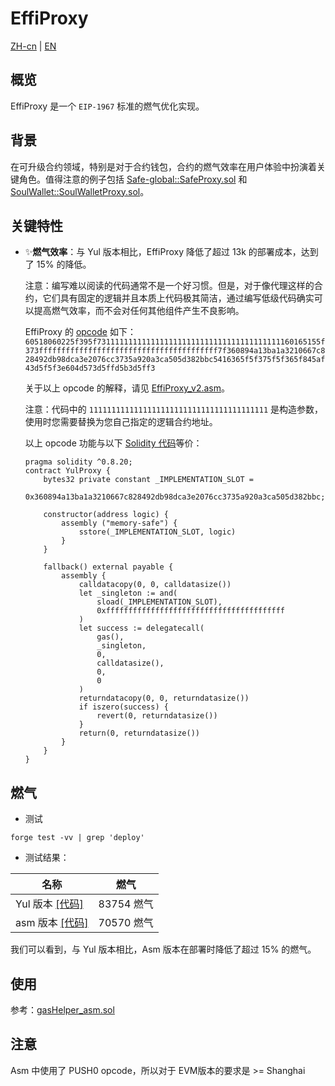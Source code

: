 # EffiProxy
[ZH-cn](README_ZH-cn.md) | [EN](README.md)

## 概览

EffiProxy 是一个 `EIP-1967` 标准的燃气优化实现。



## 背景
在可升级合约领域，特别是对于合约钱包，合约的燃气效率在用户体验中扮演着关键角色。值得注意的例子包括 [Safe-global::SafeProxy.sol](https://github.com/safe-global/safe-contracts/blob/8b9023d9a2627ecbb5c40592e762857980f8e880/contracts/proxies/SafeProxy.sol) 和 [SoulWallet::SoulWalletProxy.sol](https://github.com/SoulWallet/soul-wallet-contract/blob/1b5a55f904a259332eed0ce6ff72b5c08448c259/contracts/SoulWalletProxy.sol)。



## 关键特性
 - ✨**燃气效率**：与 Yul 版本相比，EffiProxy 降低了超过 13k 的部署成本，达到了 15% 的降低。

   注意：编写难以阅读的代码通常不是一个好习惯。但是，对于像代理这样的合约，它们具有固定的逻辑并且本质上代码极其简洁，通过编写低级代码确实可以提高燃气效率，而不会对任何其他组件产生不良影响。
   
   
   
   EffiProxy 的 [opcode](src/EffiProxy_v2.asm) 如下：```60518060225f395f73111111111111111111111111111111111111111160165155f373ffffffffffffffffffffffffffffffffffffffff7f360894a13ba1a3210667c828492db98dca3e2076cc3735a920a3ca505d382bbc5416365f5f375f5f365f845af43d5f5f3e604d573d5ffd5b3d5ff3```
   
   
   
   关于以上 opcode 的解释，请见 [EffiProxy_v2.asm](src/EffiProxy_v2.asm)。
   
   
   
   注意：代码中的 `1111111111111111111111111111111111111111` 是构造参数，使用时您需要替换为您自己指定的逻辑合约地址。
   
   
   
   以上 opcode 功能与以下 [Solidity 代码](src/YulProxy.sol)等价：
   
   ```solidity
   pragma solidity ^0.8.20;
   contract YulProxy {
       bytes32 private constant _IMPLEMENTATION_SLOT =
           0x360894a13ba1a3210667c828492db98dca3e2076cc3735a920a3ca505d382bbc;
   
       constructor(address logic) {
           assembly ("memory-safe") {
               sstore(_IMPLEMENTATION_SLOT, logic)
           }
       }
   
       fallback() external payable {
           assembly {
               calldatacopy(0, 0, calldatasize())
               let _singleton := and(
                   sload(_IMPLEMENTATION_SLOT),
                   0xffffffffffffffffffffffffffffffffffffffff
               )
               let success := delegatecall(
                   gas(),
                   _singleton,
                   0,
                   calldatasize(),
                   0,
                   0
               )
               returndatacopy(0, 0, returndatasize())
               if iszero(success) {
                   revert(0, returndatasize())
               }
               return(0, returndatasize())
           }
       }
   }
   
   ```



## 燃气

- 测试

```shell
forge test -vv | grep 'deploy'
```

- 测试结果：

| 名称                                            | 燃气       |
| ----------------------------------------------- | --------- |
| Yul 版本 [[代码]](src/YulProxy.sol)             | 83754 燃气 |
| asm 版本 [[代码]](src/EffiProxy_v2.asm)            | 70570 燃气 |

我们可以看到，与 Yul 版本相比，Asm 版本在部署时降低了超过 15% 的燃气。



## 使用

参考：[gasHelper_asm.sol](src/dev/gasHelper_asm.sol)



## 注意

Asm 中使用了 PUSH0 opcode，所以对于 EVM版本的要求是 >= Shanghai